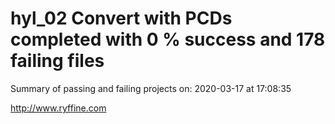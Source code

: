 # hyl_02 Convert with PCDs completed with 0 % success and 178 failing files

Summary of passing and failing projects on: 2020-03-17 at 17:08:35

http://www.ryffine.com
